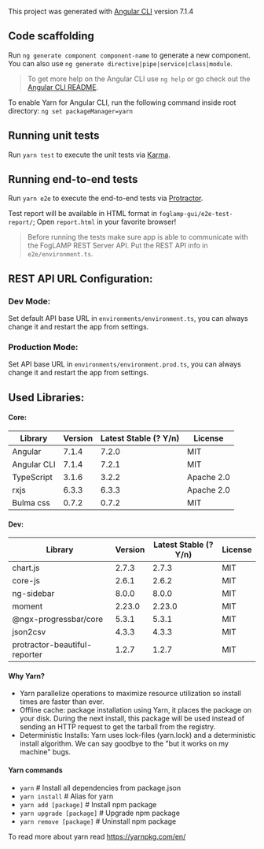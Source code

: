 This project was generated with [Angular CLI](https://github.com/angular/angular-cli) version 7.1.4

## Code scaffolding
Run `ng generate component component-name` to generate a new component. You can also use `ng generate directive|pipe|service|class|module`.

> To get more help on the Angular CLI use `ng help` or go check out the [Angular CLI README](https://github.com/angular/angular-cli/blob/master/README.md).


To enable Yarn for Angular CLI, run the following command inside root directory: 
`ng set packageManager=yarn`

## Running unit tests
Run `yarn test` to execute the unit tests via [Karma](https://karma-runner.github.io).

## Running end-to-end tests
Run `yarn e2e` to execute the end-to-end tests via [Protractor](http://www.protractortest.org/).

Test report will be available in HTML format in `foglamp-gui/e2e-test-report/`; Open `report.html` in your favorite browser!

> Before running the tests make sure app is able to communicate with the FogLAMP REST Server API. Put the REST API info in `e2e/environment.ts`.

## REST API URL Configuration:

### Dev Mode:
Set default API base URL in `environments/environment.ts`, you can always change it and restart the app from settings. 

### Production Mode:
Set API base URL in `environments/environment.prod.ts`, you can always change it and restart the app from settings. 

## Used Libraries:

#### Core:
 Library      |   Version     | Latest Stable (? Y/n) | License
------------- | ------------- | --------------------  | ------------
 Angular      | 7.1.4         |        7.2.0          | MIT 
 Angular CLI  | 7.1.4         |        7.2.1          | MIT 
 TypeScript   | 3.1.6         |        3.2.2          | Apache 2.0
 rxjs         | 6.3.3         |        6.3.3          | Apache 2.0
 Bulma css    | 0.7.2         |        0.7.2          | MIT

#### Dev:
 Library         |   Version     | Latest Stable (? Y/n) | License
---------------- | ------------- | --------------------  | ------------
chart.js         |  2.7.3        |        2.7.3          | MIT
core-js          |  2.6.1        |        2.6.2          | MIT 
ng-sidebar       |  8.0.0        |        8.0.0          | MIT 
moment           |  2.23.0       |        2.23.0         | MIT
@ngx-progressbar/core  |  5.3.1        |        5.3.1          | MIT
json2csv         |  4.3.3        |        4.3.3          | MIT
protractor-beautiful-reporter |  1.2.7       |  1.2.7                | MIT


#### Why Yarn?

* Yarn parallelize operations to maximize resource utilization so install times are faster than ever.
* Offline cache: package installation using Yarn, it places the package on your disk. During the next install, this package will be used instead of sending an HTTP request to get the tarball from the registry.
* Deterministic Installs: Yarn uses lock-files (yarn.lock) and a deterministic install algorithm. We can say goodbye to the "but it works on my machine" bugs.

#### Yarn commands
* `yarn`                    # Install all dependencies from package.json
* `yarn install`            # Alias for yarn
* `yarn add [package]`      # Install npm package
* `yarn upgrade [package]`  # Upgrade npm package
* `yarn remove [package]`   # Uninstall npm package

To read more about yarn read https://yarnpkg.com/en/
